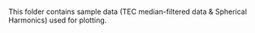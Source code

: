 This folder contains sample data (TEC median-filtered data & Spherical Harmonics) used for plotting.
